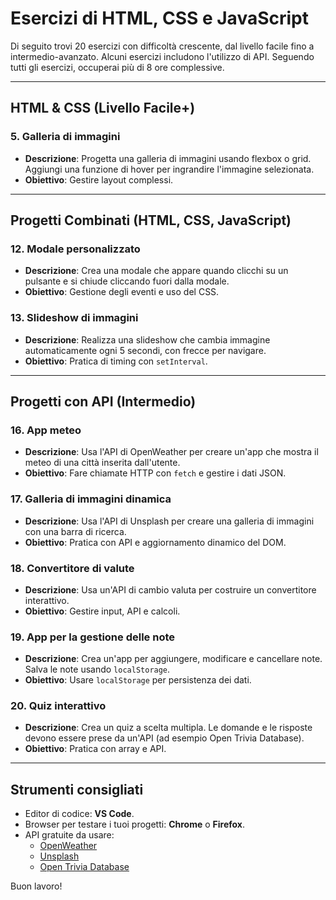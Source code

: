 # Esercizi di HTML, CSS e JavaScript

Di seguito trovi 20 esercizi con difficoltà crescente, dal livello facile fino a intermedio-avanzato. Alcuni esercizi includono l'utilizzo di API. Seguendo tutti gli esercizi, occuperai più di 8 ore complessive.

---

## **HTML & CSS (Livello Facile+)**


### 5. Galleria di immagini
- **Descrizione**: Progetta una galleria di immagini usando flexbox o grid. Aggiungi una funzione di hover per ingrandire l'immagine selezionata.
- **Obiettivo**: Gestire layout complessi.

---

## **Progetti Combinati (HTML, CSS, JavaScript)**

### 12. Modale personalizzato
- **Descrizione**: Crea una modale che appare quando clicchi su un pulsante e si chiude cliccando fuori dalla modale.
- **Obiettivo**: Gestione degli eventi e uso del CSS.

### 13. Slideshow di immagini
- **Descrizione**: Realizza una slideshow che cambia immagine automaticamente ogni 5 secondi, con frecce per navigare.
- **Obiettivo**: Pratica di timing con `setInterval`.

---

## **Progetti con API (Intermedio)**

### 16. App meteo
- **Descrizione**: Usa l'API di OpenWeather per creare un'app che mostra il meteo di una città inserita dall'utente.
- **Obiettivo**: Fare chiamate HTTP con `fetch` e gestire i dati JSON.

### 17. Galleria di immagini dinamica
- **Descrizione**: Usa l'API di Unsplash per creare una galleria di immagini con una barra di ricerca.
- **Obiettivo**: Pratica con API e aggiornamento dinamico del DOM.

### 18. Convertitore di valute
- **Descrizione**: Usa un'API di cambio valuta per costruire un convertitore interattivo.
- **Obiettivo**: Gestire input, API e calcoli.

### 19. App per la gestione delle note
- **Descrizione**: Crea un'app per aggiungere, modificare e cancellare note. Salva le note usando `localStorage`.
- **Obiettivo**: Usare `localStorage` per persistenza dei dati.

### 20. Quiz interattivo
- **Descrizione**: Crea un quiz a scelta multipla. Le domande e le risposte devono essere prese da un'API (ad esempio Open Trivia Database).
- **Obiettivo**: Pratica con array e API.

---

## **Strumenti consigliati**
- Editor di codice: **VS Code**.
- Browser per testare i tuoi progetti: **Chrome** o **Firefox**.
- API gratuite da usare:
  - [OpenWeather](https://openweathermap.org/)
  - [Unsplash](https://unsplash.com/developers)
  - [Open Trivia Database](https://opentdb.com/)

Buon lavoro!
